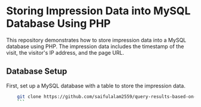 # Storing Impression Data into MySQL Database Using PHP

This repository demonstrates how to store impression data into a MySQL database using PHP. The impression data includes the timestamp of the visit, the visitor's IP address, and the page URL.


## Database Setup

First, set up a MySQL database with a table to store the impression data.

```bash
    git clone https://github.com/saifulalam2559/query-results-based-on-URL-Parameter-.git
    ```
